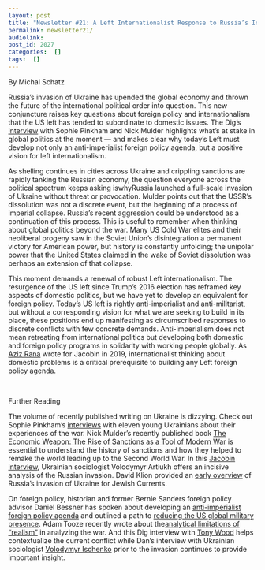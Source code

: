 ```yaml
---
layout: post
title: "Newsletter #21: A Left Internationalist Response to Russia’s Invasion of Ukraine, with Sophie Pinkham and Nick Mulder"
permalink: newsletter21/
audiolink: 
post_id: 2027
categories:  []
tags:  []
---
```


By Michal Schatz

Russia’s invasion of Ukraine has upended the global economy and thrown the future of the international political order into question. This new conjuncture raises key questions about foreign policy and internationalism that the US left has tended to subordinate to domestic issues. The Dig’s [interview](https://www.thedigradio.com/) with Sophie Pinkham and Nick Mulder highlights what’s at stake in global politics at the moment — and makes clear why today’s Left must develop not only an anti-imperialist foreign policy agenda, but a positive vision for left internationalism.

As shelling continues in cities across Ukraine and crippling sanctions are rapidly tanking the Russian economy, the question everyone across the political spectrum keeps asking iswhyRussia launched a full-scale invasion of Ukraine without threat or provocation. Mulder points out that the USSR’s dissolution was not a discrete event, but the beginning of a process of imperial collapse. Russia’s recent aggression could be understood as a continuation of this process. This is useful to remember when thinking about global politics beyond the war. Many US Cold War elites and their neoliberal progeny saw in the Soviet Union’s disintegration a permanent victory for American power, but history is constantly unfolding; the unipolar power that the United States claimed in the wake of Soviet dissolution was perhaps an extension of that collapse.

This moment demands a renewal of robust Left internationalism. The resurgence of the US left since Trump’s 2016 election has reframed key aspects of domestic politics, but we have yet to develop an equivalent for foreign policy. Today’s US left is rightly anti-imperialist and anti-militarist, but without a corresponding vision for what we are seeking to build in its place, these positions end up manifesting as circumscribed responses to discrete conflicts with few concrete demands. Anti-imperialism does not mean retreating from international politics but developing both domestic and foreign policy programs in solidarity with working people globally. As [Aziz 
Rana](https://www.thedigradio.com/tag/aziz-rana) wrote for Jacobin in 2019, internationalist thinking about domestic problems is a critical prerequisite to building any Left foreign policy agenda.

 

Further Reading

The volume of recently published writing on Ukraine is dizzying. Check out Sophie Pinkham’s [interviews](https://www.newyorker.com/culture/photo-booth/what-young-ukrainians-have-lost-overnight) with eleven young Ukrainians about their experiences of the war. Nick Mulder’s recently published book [The 
Economic Weapon: 
The 
Rise 
of 
Sanctions 
as 
a 
Tool 
of 
Modern 
War](https://yalebooks.co.uk/display.asp?k=9780300259360) is essential to understand the history of sanctions and how they helped to remake the world leading up to the Second World War. In this 
[Jacobin 
interview](https://jacobinmag.com/2022/03/ukraine-socialist-interview-russian-invasion-war-putin-nato-imperialism/), Ukrainian sociologist Volodymyr Artiukh offers an incisive analysis of the Russian invasion. David Klion provided an [early 
overview](https://jewishcurrents.org/russias-invasion-of-ukraine-an-explainer) of Russia’s invasion of Ukraine for Jewish 
Currents.

On foreign policy, historian and former Bernie Sanders foreign policy advisor Daniel Bessner has spoken about developing an [anti-imperialist 
foreign 
policy 
agenda](https://jacobinmag.com/2021/03/imperialism-foreign-policy-biden-obama-iran-israel) and outlined a path to [reducing 
the 
US 
global 
military 
presence](https://newrepublic.com/article/159672/tomorrow-world-wertheim-book-review-birth-america-world-power). Adam Tooze recently wrote about the[analytical 
limitations 
of 
“realism”](https://www.newstatesman.com/ideas/2022/03/john-mearsheimer-and-the-dark-origins-of-realism) in analyzing the war. And this Dig interview with [Tony 
Wood](https://www.thedigradio.com/podcast/russia-invades-w-tony-wood/) helps contextualize the current conflict while Dan’s interview with Ukrainian sociologist [Volodymyr 
Ischenko](https://www.thedigradio.com/podcast/ukraine-w-volodymyr-ishchenko/) prior to the invasion continues to provide important insight.

 

